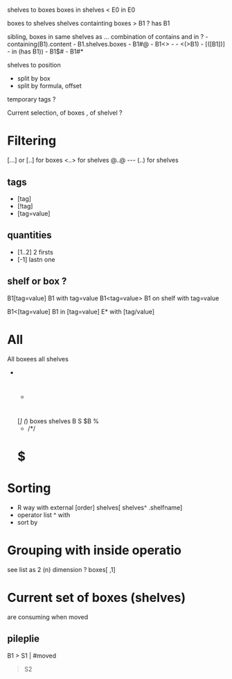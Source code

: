 # 
shelves to boxes
   boxes in shelves
     < E0 
     in E0


boxes to shelves
   shelves containting boxes 
      > B1 ?
      has B1
      
sibling, boxes in same shelves as ...
  combination of contains and in ?
    - containing(B1).content
    - B1.shelves.boxes
    - B1#@
    - B1<>
    - <B1>
    - <(>B1)
    - [([B1])]
    - in (has B1))
    - B1$#
    - B1#*

  


shelves to position 
   - split by box
   - split by formula, offset
   
temporary tags ?


Current selection, of boxes , of shelvel ?

# Filtering
[...]
or [..] for boxes
   <..> for shelves
   @..@ ---
   (..) for shelves
## tags
- [tag]
- [!tag]
- [tag=value]
## quantities
- [1..2] 2 firsts
-  [-1] lastn one
## shelf or box ?

  B1[tag=value] B1 with tag=value
  B1<tag=value> B1 on shelf with tag=value
  
  B1<[tag=value]
  B1 in [tag=value]
  E* with [tag/value]


# All
All boxees all shelves
- * #
  [*] (*)
  boxes shelves
  B S
  $B %
  * /*/
  # $

# Sorting
- R way with external [order]
     shelves[ shelves^ .shelfname]
- operator list ^ with
- sort by 
# Grouping with inside operatio
see list as 2 (n) dimension ?
     boxes[ ,1]
     
# Current set of boxes (shelves)     
are consuming when moved
## pileplie
  B1 > S1 | #moved
  > S2 <!-- left over -->
